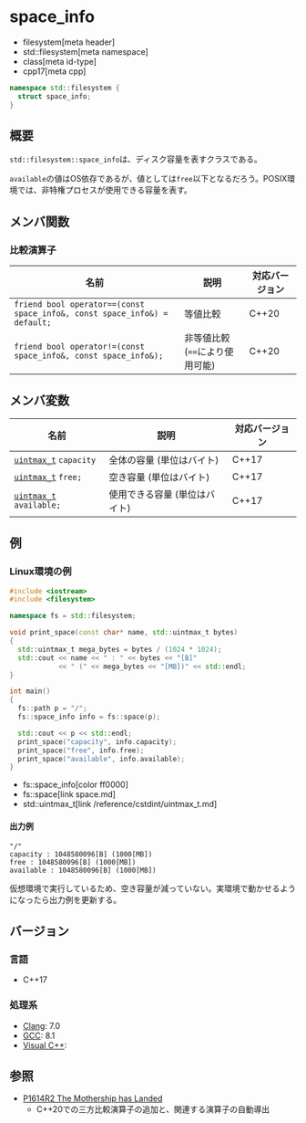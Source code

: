 # space_info
* filesystem[meta header]
* std::filesystem[meta namespace]
* class[meta id-type]
* cpp17[meta cpp]

```cpp
namespace std::filesystem {
  struct space_info;
}
```

## 概要
`std::filesystem::space_info`は、ディスク容量を表すクラスである。

`available`の値はOS依存であるが、値としては`free`以下となるだろう。POSIX環境では、非特権プロセスが使用できる容量を表す。


## メンバ関数
### 比較演算子

| 名前 | 説明 | 対応バージョン |
|------|------|----------------|
| `friend bool operator==(const space_info&, const space_info&) = default;` | 等値比較 | C++20 |
| `friend bool operator!=(const space_info&, const space_info&);` | 非等値比較 (`==`により使用可能) | C++20 |


## メンバ変数

| 名前 | 説明 | 対応バージョン |
|------|------|-------|
| [`uintmax_t`](/reference/cstdint/uintmax_t.md) `capacity`   | 全体の容量 (単位はバイト) | C++17 |
| [`uintmax_t`](/reference/cstdint/uintmax_t.md) `free;`      | 空き容量 (単位はバイト) | C++17 |
| [`uintmax_t`](/reference/cstdint/uintmax_t.md) `available;` | 使用できる容量 (単位はバイト) | C++17 |


## 例
### Linux環境の例
```cpp example
#include <iostream>
#include <filesystem>

namespace fs = std::filesystem;

void print_space(const char* name, std::uintmax_t bytes)
{
  std::uintmax_t mega_bytes = bytes / (1024 * 1024);
  std::cout << name << " : " << bytes << "[B]"
            << " (" << mega_bytes << "[MB])" << std::endl;
}

int main()
{
  fs::path p = "/";
  fs::space_info info = fs::space(p);

  std::cout << p << std::endl;
  print_space("capacity", info.capacity);
  print_space("free", info.free);
  print_space("available", info.available);
}
```
* fs::space_info[color ff0000]
* fs::space[link space.md]
* std::uintmax_t[link /reference/cstdint/uintmax_t.md]

#### 出力例
```
"/"
capacity : 1048580096[B] (1000[MB])
free : 1048580096[B] (1000[MB])
available : 1048580096[B] (1000[MB])
```

仮想環境で実行しているため、空き容量が減っていない。実環境で動かせるようになったら出力例を更新する。


## バージョン
### 言語
- C++17

### 処理系
- [Clang](/implementation.md#clang): 7.0
- [GCC](/implementation.md#gcc): 8.1
- [Visual C++](/implementation.md#visual_cpp):


## 参照
- [P1614R2 The Mothership has Landed](https://www.open-std.org/jtc1/sc22/wg21/docs/papers/2019/p1614r2.html)
    - C++20での三方比較演算子の追加と、関連する演算子の自動導出
